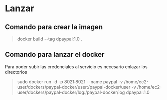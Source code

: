 # Lanzar

## Comando para crear la imagen
> docker build --tag dpaypal:1.0 .
## Comando para lanzar el docker
Para poder subir las credenciales al servicio es necesario enlazar los directorios
> sudo docker run -d -p 8021:8021 --name paypal -v /home/ec2-user/dockers/paypal-docker/user:/paypal-docker/user -v /home/ec2-user/dockers/paypal-docker/log:/paypal-docker/log dpaypal:1.0